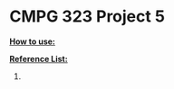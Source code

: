 # CMPG 323 Project 5

**<ins>How to use:</ins>**

**<ins>Reference List:</ins>**
<ol>
  <li></li>
</ol>

